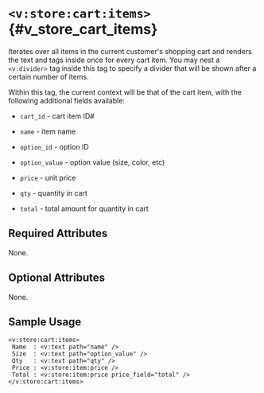 # `<v:store:cart:items>`{#v_store_cart_items}

Iterates over all items in the current customer's shopping cart and
renders the text and tags inside once for every cart item. You may nest
a `<v:divider>` tag inside this tag to specify a divider that will be
shown after a certain number of items.

Within this tag, the current context will be that of the cart item, with
the following additional fields available:

-   `cart_id` - cart item ID\#

-   `name` - item name

-   `option_id` - option ID

-   `option_value` - option value (size, color, etc)

-   `price` - unit price

-   `qty` - quantity in cart

-   `total` - total amount for quantity in cart

## Required Attributes

None.

## Optional Attributes

None.

## Sample Usage

    <v:store:cart:items>
     Name  : <v:text path="name" />
     Size  : <v:text path="option_value" />
     Qty   : <v:text path="qty" />
     Price : <v:store:item:price />
     Total : <v:store:item:price price_field="total" />
    </v:store:cart:items>
